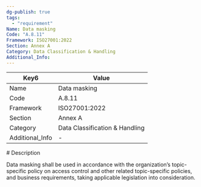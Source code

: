```yaml
---
dg-publish: true
tags:
  - "requirement"
Name: Data masking
Code: "A.8.11"
Framework: ISO27001:2022
Section: Annex A
Category: Data Classification & Handling
Additional_Info: 
---
```


<div><table class="dataview table-view-table"><thead class="table-view-thead"><tr class="table-view-tr-header"><th class="table-view-th"><span>Key</span><span class="dataview small-text">6</span></th><th class="table-view-th"><span>Value</span></th></tr></thead><tbody class="table-view-tbody"><tr><td><span>Name</span></td><td><span>Data masking</span></td></tr><tr><td><span>Code</span></td><td><span>A.8.11</span></td></tr><tr><td><span>Framework</span></td><td><span>ISO27001:2022</span></td></tr><tr><td><span>Section</span></td><td><span>Annex A</span></td></tr><tr><td><span>Category</span></td><td><span>Data Classification &amp; Handling</span></td></tr><tr><td><span>Additional_Info</span></td><td><span>-</span></td></tr></tbody></table></div>
# Description

Data masking shall be used in accordance with the organization’s topic-specific policy on access control and other related topic-specific policies, and business requirements, taking applicable legislation into consideration.
